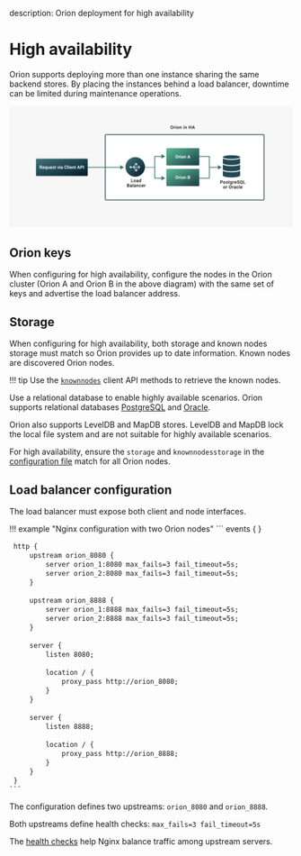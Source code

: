 description: Orion deployment for high availability 
<!--- END of page meta data -->

# High availability

Orion supports deploying more than one instance sharing the same backend stores.
By placing the instances behind a load balancer, downtime can be limited during maintenance operations.

![Orion HA](../images/Orion-HA.png)

## Orion keys

When configuring for high availability, configure the nodes in the Orion cluster (Orion A and Orion B in the
above diagram) with the same set of keys and advertise the load balancer address.

## Storage

When configuring for high availability, both storage and known nodes storage must match so Orion 
provides up to date information. Known nodes are discovered Orion nodes. 

!!! tip
    Use the [`knownnodes`](../Reference/API-Methods.md#knownnodes) client API methods to retrieve the 
    known nodes.  

Use a relational database to enable highly available scenarios. Orion supports relational databases 
[PostgreSQL](../Tutorials/Using-PostgreSQL.md) and [Oracle](../Tutorials/Using-Oracle.md). 

Orion also supports LevelDB and MapDB stores. LevelDB and MapDB lock the local file system and 
are not suitable for highly available scenarios.

For high availability, ensure the `storage` and `knownnodesstorage` in the [configuration file](../Reference/Configuration-File.md)
match for all Orion nodes.

## Load balancer configuration

The load balancer must expose both client and node interfaces.

!!! example "Nginx configuration with two Orion nodes"
    ```
     events { }

     http {
         upstream orion_8080 {
             server orion_1:8080 max_fails=3 fail_timeout=5s;
             server orion_2:8080 max_fails=3 fail_timeout=5s;
         }

         upstream orion_8888 {
             server orion_1:8888 max_fails=3 fail_timeout=5s;
             server orion_2:8888 max_fails=3 fail_timeout=5s;
         }

         server {
             listen 8080;

             location / {
                 proxy_pass http://orion_8080;
             }
         }

         server {
             listen 8888;

             location / {
                 proxy_pass http://orion_8888;
             }
         }
     }
    ```

The configuration defines two upstreams: `orion_8080` and `orion_8888`.

Both upstreams define health checks: `max_fails=3 fail_timeout=5s`

The [health checks](https://docs.nginx.com/nginx/admin-guide/load-balancer/http-health-check/) help 
Nginx balance traffic among upstream servers.
